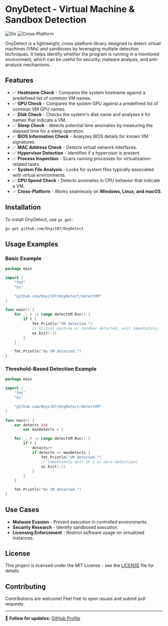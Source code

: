# OnyDetect - Virtual Machine & Sandbox Detection

![Go](https://img.shields.io/badge/Go-1.24.0-blue) ![Cross-Platform](https://img.shields.io/badge/Cross--Platform-Windows%20%7C%20Linux%20%7C%20MacOS-green)

OnyDetect is a lightweight, cross-platform library designed to detect virtual machines (VMs) and sandboxes by leveraging multiple detection techniques. It helps identify whether the program is running in a monitored environment, which can be useful for security, malware analysis, and anti-analysis mechanisms.

## Features

- ✅ **Hostname Check** - Compares the system hostname against a predefined list of common VM names.
- ✅ **GPU Check** - Compares the system GPU against a predefined list of common VM GPU names.
- ✅ **Disk Check** - Checks the system's disk name and analyses it for names that indicate a VM.
- ✅ **Sleep Check** - detects potential time anomalies by measuring the elapsed time for a sleep operation.
- ✅ **BIOS Information Check** - Analyzes BIOS details for known VM signatures.
- ✅ **MAC Address Check** - Detects virtual network interfaces.
- ✅ **Hypervisor Detection** - Identifies if a hypervisor is present.
- ✅ **Process Inspection** - Scans running processes for virtualization-related tasks.
- ✅ **System File Analysis** - Looks for system files typically associated with virtual environments.
- ✅ **CPU Speed Check** - Detects anomalies in CPU behavior that indicate a VM.
- ✅ **Cross-Platform** - Works seamlessly on **Windows, Linux, and macOS**.

## Installation

To install OnyDetect, use `go get`:

```sh
go get github.com/Onyz107/OnyDetect
```

## Usage Examples

### Basic Example

```go
package main

import (
	"fmt"
	"os"

	"github.com/Onyz107/OnyDetect/detectVM"
)

func main() {
	for _, r := range detectVM.Run() {
		if r {
			fmt.Println("VM detected.")
			// Virtual machine or sandbox detected, exit immediately.
			os.Exit(-1)
		}
	}

	fmt.Println("No VM detected.")
}
```

### Threshold-Based Detection Example

```go
package main

import (
	"fmt"
	"os"

	"github.com/Onyz107/OnyDetect/detectVM"
)

func main() {
	var detects int
        var maxDetects = 2

	for _, r := range detectVM.Run() {
		if r {
			detects++
			if detects >= maxDetects {
				fmt.Println("VM detected.")
				// Immediately exit on 2 or more detections
				os.Exit(-1)
			}
		}
	}

	fmt.Println("No VM detected.")
}
```

## Use Cases

- **Malware Evasion** - Prevent execution in controlled environments.
- **Security Research** - Identify sandboxed execution.
- **Licensing Enforcement** - Restrict software usage on virtualized instances.

## License

This project is licensed under the MIT License - see the [LICENSE](LICENSE) file for details.

## Contributing

Contributions are welcome! Feel free to open issues and submit pull requests.

---

🔗 **Follow for updates:** [GitHub Profile](https://github.com/Onyz107)

